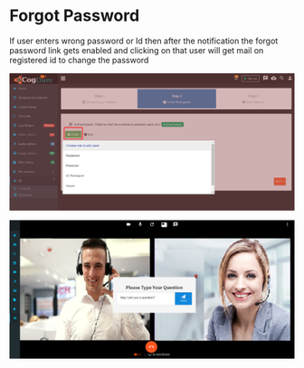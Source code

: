 # Forgot Password

If user enters wrong password or Id then after the notification the forgot password link gets enabled and clicking on that user will get mail on registered id to change the password

![](../.gitbook/assets/image%20%28157%29.png)

![](../.gitbook/assets/image%20%28168%29.png)



